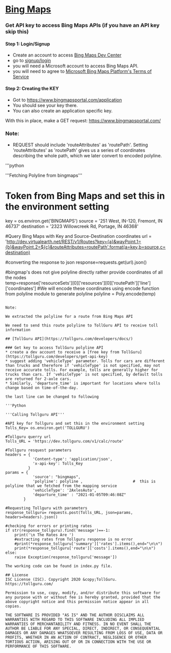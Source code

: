 # [Bing Maps](https://www.bingmapsportal.com/)

### Get API key to access Bing Maps APIs (if you have an API key skip this)
#### Step 1: Login/Signup
* Create an account to access [Bing Maps Dev Center](https://www.bingmapsportal.com/)
* go to [signup/login](https://www.bingmapsportal.com/)
* you will need a Microsoft account to access Bing Maps API.
* you will need to agree to [Microsoft Bing Maps Platform's Terms of Service](https://www.microsoft.com/maps/product/terms.html)

#### Step 2: Creating the KEY
* Got to https://www.bingmapsportal.com/application
* You should see your key there.
* You can also create an application specific key.

With this in place, make a GET request: https://www.bingmapsportal.com/

### Note:
* REQUEST should include 'routeAttributes' as 'routePath'. Setting 'routeAttributes' as 'routePath' gives us a series of coordinates describing the whole path, which we later convert to encoded polyline.

'''python

'''Fetching Polyline from bingmaps'''

# Token from Bing Maps and set this in the environment setting 

key = os.environ.get('BINGMAPS')
source = '251 West, IN-120, Fremont, IN 46737'
destination = '2323 Willowcreek Rd, Portage, IN 46368'

#Query Bing Maps with Key and Source-Destination coordinates
url = 'http://dev.virtualearth.net/REST/v1/Routes?key={a}&wayPoint.1={b}&wayPoint.2=${c}&routeAttributes=routePath'.format(a=key,b=source,c=destination)


#converting the response to json
response=requests.get(url).json()

#bingmap's does not give polyline directly rather provide coordinates of all the nodes  
temp=response['resourceSets'][0]['resources'][0]['routePath']['line']['coordinates']
#We will encode these coordinates using encode function from polyline module to generate polyline
polyline = Poly.encode(temp)
   

```

Note:

We extracted the polyline for a route from Bing Maps API

We need to send this route polyline to TollGuru API to receive toll information

## [TollGuru API](https://tollguru.com/developers/docs/)

### Get key to access TollGuru polyline API
* create a dev account to receive a [free key from TollGuru](https://tollguru.com/developers/get-api-key)
* suggest adding 'vehicleType' parameter. Tolls for cars are different than trucks and therefore if 'vehicleType' is not specified, may not receive accurate tolls. For example, tolls are generally higher for trucks than cars. If 'vehicleType' is not specified, by default tolls are returned for 2-axle cars. 
* Similarly, 'departure_time' is important for locations where tolls change based on time-of-the-day.

the last line can be changed to following

'''Python

'''Calling Tollguru API'''

#API key for Tollguru and set this in the environment setting 
Tolls_Key= os.environ.get('TOLLGURU')

#Tollguru querry url
Tolls_URL = 'https://dev.tollguru.com/v1/calc/route'

#Tollguru resquest parameters
headers = {
            'Content-type': 'application/json',
            'x-api-key': Tolls_Key
          }
params = {
            'source': "bingmaps",
            'polyline': polyline ,                      #  this is polyline that we fetched from the mapping service     
            'vehicleType': '2AxlesAuto',               
            'departure_time' : "2021-01-05T09:46:08Z"   
        }

#Requesting Tollguru with parameters
response_tollguru= requests.post(Tolls_URL, json=params, headers=headers).json()

#checking for errors or printing rates
if str(response_tollguru).find('message')==-1:
    print('\n The Rates Are ')
    #extracting rates from Tollguru response is no error
    #print(*response_tollguru['summary']['rates'].items(),end="\n\n")
    print(*response_tollguru['route']['costs'].items(),end="\n\n")
else:
    raise Exception(response_tollguru['message'])

The working code can be found in index.py file.

## License
ISC License (ISC). Copyright 2020 &copy;TollGuru. https://tollguru.com/

Permission to use, copy, modify, and/or distribute this software for any purpose with or without fee is hereby granted, provided that the above copyright notice and this permission notice appear in all copies.

THE SOFTWARE IS PROVIDED "AS IS" AND THE AUTHOR DISCLAIMS ALL WARRANTIES WITH REGARD TO THIS SOFTWARE INCLUDING ALL IMPLIED WARRANTIES OF MERCHANTABILITY AND FITNESS. IN NO EVENT SHALL THE AUTHOR BE LIABLE FOR ANY SPECIAL, DIRECT, INDIRECT, OR CONSEQUENTIAL DAMAGES OR ANY DAMAGES WHATSOEVER RESULTING FROM LOSS OF USE, DATA OR PROFITS, WHETHER IN AN ACTION OF CONTRACT, NEGLIGENCE OR OTHER TORTIOUS ACTION, ARISING OUT OF OR IN CONNECTION WITH THE USE OR PERFORMANCE OF THIS SOFTWARE.
